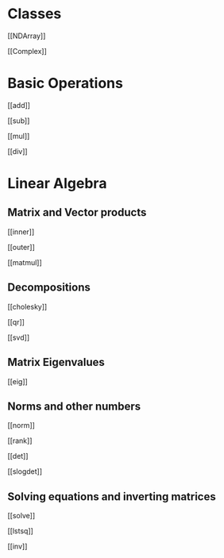 
Classes
===

[[NDArray]]

[[Complex]]

Basic Operations
===

[[add]]

[[sub]]

[[mul]]

[[div]]


Linear Algebra
===

Matrix and Vector products
---

[[inner]]

[[outer]]

[[matmul]]

Decompositions
---

[[cholesky]]

[[qr]]

[[svd]]

Matrix Eigenvalues
---

[[eig]]

Norms and other numbers
---

[[norm]]

[[rank]]

[[det]]

[[slogdet]]

Solving equations and inverting matrices
---

[[solve]]

[[lstsq]]

[[inv]]

